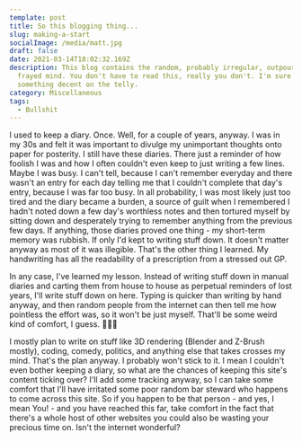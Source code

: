 ```yaml
---
template: post
title: So this blogging thing...
slug: making-a-start
socialImage: /media/matt.jpg
draft: false
date: 2021-03-14T18:02:32.169Z
description: This blog contains the random, probably irregular, outpourings of a
  frayed mind. You don't have to read this, really you don't. I'm sure there's
  something decent on the telly.
category: Miscellaneous
tags:
  - Bullshit
---
```

I used to keep a diary. Once. Well, for a couple of years, anyway. I was in my 30s and felt it was important to divulge my unimportant thoughts onto paper for posterity. I still have these diaries. There just a reminder of how foolish I was and how I often couldn't even keep to just writing a few lines. Maybe I was busy. I can't tell, because I can't remember everyday and there wasn't an entry for each day telling me that I couldn't complete that day's entry, because I was far too busy. In all probability, I was most likely just too tired and the diary became a burden, a source of guilt when I remembered I hadn't noted down a few day's worthless notes and then tortured myself by sitting down and desperately trying to remember anything from the previous few days. If anything, those diaries proved one thing - my short-term memory was rubbish. If only I'd kept to writing stuff down. It doesn't matter anyway as most of it was illegible. That's the other thing I learned. My handwriting has all the readability of a prescription from a stressed out GP.

In any case, I've learned my lesson. Instead of writing stuff down in manual diaries and carting them from house to house as perpetual reminders of lost years, I'll write stuff down on here. Typing is quicker than writing by hand anyway, and then random people from the internet can then tell me how pointless the effort was, so it won't be just myself. That'll be some weird kind of comfort, I guess. 🤷🏼‍♂️

I mostly plan to write on stuff like 3D rendering (Blender and Z-Brush mostly), coding, comedy, politics, and anything else that takes crosses my mind. That's the plan anyway. I probably won't stick to it. I mean I couldn't even bother keeping a diary, so what are the chances of keeping this site's content ticking over? I'll add some tracking anyway, so I can take some comfort that I'll have irritated some poor random bar steward who happens to come across this site. So if you happen to be that person - and yes, I mean You! - and you have reached this far, take comfort in the fact that there's a whole host of other websites you could also be wasting your precious time on. Isn't the internet wonderful?